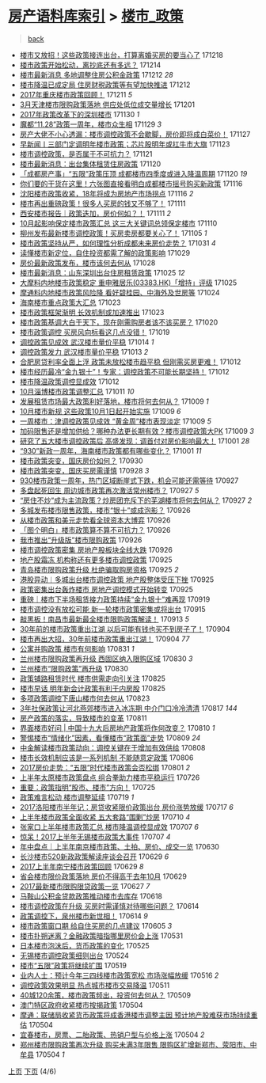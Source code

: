 [房产语料库索引](../../README.md)  > [楼市_政策](楼市_政策.md)
====
> [back](../README.md)

- [楼市又放招！这些政策接连出台，打算离婚买房的要当心了](http://jkwz.applinzi.com/ittc/7048368003048014864.html#%E6%A5%BC%E5%B8%82%E5%8F%88%E6%94%BE%E6%8B%9B%EF%BC%81%E8%BF%99%E4%BA%9B%E6%94%BF%E7%AD%96%E6%8E%A5%E8%BF%9E%E5%87%BA%E5%8F%B0%EF%BC%8C%E6%89%93%E7%AE%97%E7%A6%BB%E5%A9%9A%E4%B9%B0%E6%88%BF%E7%9A%84%E8%A6%81%E5%BD%93%E5%BF%83%E4%BA%86) 171218  
- [楼市政策开始松动，离抄底还有多远？](http://jkwz.applinzi.com/ittc/7046926974553949200.html#%E6%A5%BC%E5%B8%82%E6%94%BF%E7%AD%96%E5%BC%80%E5%A7%8B%E6%9D%BE%E5%8A%A8%EF%BC%8C%E7%A6%BB%E6%8A%84%E5%BA%95%E8%BF%98%E6%9C%89%E5%A4%9A%E8%BF%9C%EF%BC%9F) 171214  
- [楼市最新消息 多地调整住房公积金政策](http://jkwz.applinzi.com/ittc/7046157155764274193.html#%E6%A5%BC%E5%B8%82%E6%9C%80%E6%96%B0%E6%B6%88%E6%81%AF+%E5%A4%9A%E5%9C%B0%E8%B0%83%E6%95%B4%E4%BD%8F%E6%88%BF%E5%85%AC%E7%A7%AF%E9%87%91%E6%94%BF%E7%AD%96) 171212 *28* 
- [楼市降温已成定局 住房财税政策等有望加快推进](http://jkwz.applinzi.com/ittc/7046109352895710224.html#%E6%A5%BC%E5%B8%82%E9%99%8D%E6%B8%A9%E5%B7%B2%E6%88%90%E5%AE%9A%E5%B1%80+%E4%BD%8F%E6%88%BF%E8%B4%A2%E7%A8%8E%E6%94%BF%E7%AD%96%E7%AD%89%E6%9C%89%E6%9C%9B%E5%8A%A0%E5%BF%AB%E6%8E%A8%E8%BF%9B) 171212  
- [2017年重庆楼市政策回顾！](http://jkwz.applinzi.com/ittc/7045816869729076240.html#2017%E5%B9%B4%E9%87%8D%E5%BA%86%E6%A5%BC%E5%B8%82%E6%94%BF%E7%AD%96%E5%9B%9E%E9%A1%BE%EF%BC%81) 171211 *5* 
- [3月天津楼市限购政策落地 供应处低位成交量增长](http://jkwz.applinzi.com/ittc/7042107480052597776.html#3%E6%9C%88%E5%A4%A9%E6%B4%A5%E6%A5%BC%E5%B8%82%E9%99%90%E8%B4%AD%E6%94%BF%E7%AD%96%E8%90%BD%E5%9C%B0+%E4%BE%9B%E5%BA%94%E5%A4%84%E4%BD%8E%E4%BD%8D%E6%88%90%E4%BA%A4%E9%87%8F%E5%A2%9E%E9%95%BF) 171201  
- [2017年政策改革下的深圳楼市](http://jkwz.applinzi.com/ittc/7041789284858725393.html#2017%E5%B9%B4%E6%94%BF%E7%AD%96%E6%94%B9%E9%9D%A9%E4%B8%8B%E7%9A%84%E6%B7%B1%E5%9C%B3%E6%A5%BC%E5%B8%82) 171130 *1* 
- [魔都“11.28”政策一周年，楼市众生相](http://jkwz.applinzi.com/ittc/7041480696344871952.html#%E9%AD%94%E9%83%BD%E2%80%9C11.28%E2%80%9D%E6%94%BF%E7%AD%96%E4%B8%80%E5%91%A8%E5%B9%B4%EF%BC%8C%E6%A5%BC%E5%B8%82%E4%BC%97%E7%94%9F%E7%9B%B8) 171129 *3* 
- [房产大佬不小心透漏：楼市调控政策不会歇脚，房价即将成白菜价！](http://jkwz.applinzi.com/ittc/7040587877468079121.html#%E6%88%BF%E4%BA%A7%E5%A4%A7%E4%BD%AC%E4%B8%8D%E5%B0%8F%E5%BF%83%E9%80%8F%E6%BC%8F%EF%BC%9A%E6%A5%BC%E5%B8%82%E8%B0%83%E6%8E%A7%E6%94%BF%E7%AD%96%E4%B8%8D%E4%BC%9A%E6%AD%87%E8%84%9A%EF%BC%8C%E6%88%BF%E4%BB%B7%E5%8D%B3%E5%B0%86%E6%88%90%E7%99%BD%E8%8F%9C%E4%BB%B7%EF%BC%81) 171127  
- [早新闻丨三部门定调明年楼市政策；芯片股明年或扛牛市大旗](http://jkwz.applinzi.com/ittc/7039041587756139537.html#%E6%97%A9%E6%96%B0%E9%97%BB%E4%B8%A8%E4%B8%89%E9%83%A8%E9%97%A8%E5%AE%9A%E8%B0%83%E6%98%8E%E5%B9%B4%E6%A5%BC%E5%B8%82%E6%94%BF%E7%AD%96%EF%BC%9B%E8%8A%AF%E7%89%87%E8%82%A1%E6%98%8E%E5%B9%B4%E6%88%96%E6%89%9B%E7%89%9B%E5%B8%82%E5%A4%A7%E6%97%97) 171123  
- [楼市调控政策，是否属于不可抗力？](http://jkwz.applinzi.com/ittc/7038315748945036304.html#%E6%A5%BC%E5%B8%82%E8%B0%83%E6%8E%A7%E6%94%BF%E7%AD%96%EF%BC%8C%E6%98%AF%E5%90%A6%E5%B1%9E%E4%BA%8E%E4%B8%8D%E5%8F%AF%E6%8A%97%E5%8A%9B%EF%BC%9F) 171121  
- [楼市最新消息：出台集体租赁住房政策](http://jkwz.applinzi.com/ittc/7037995848061944849.html#%E6%A5%BC%E5%B8%82%E6%9C%80%E6%96%B0%E6%B6%88%E6%81%AF%EF%BC%9A%E5%87%BA%E5%8F%B0%E9%9B%86%E4%BD%93%E7%A7%9F%E8%B5%81%E4%BD%8F%E6%88%BF%E6%94%BF%E7%AD%96) 171120  
- [「成都房产事」“五限”政策压顶 成都楼市四季度或进入降温周期](http://jkwz.applinzi.com/ittc/7037967578083886097.html#%E3%80%8C%E6%88%90%E9%83%BD%E6%88%BF%E4%BA%A7%E4%BA%8B%E3%80%8D%E2%80%9C%E4%BA%94%E9%99%90%E2%80%9D%E6%94%BF%E7%AD%96%E5%8E%8B%E9%A1%B6+%E6%88%90%E9%83%BD%E6%A5%BC%E5%B8%82%E5%9B%9B%E5%AD%A3%E5%BA%A6%E6%88%96%E8%BF%9B%E5%85%A5%E9%99%8D%E6%B8%A9%E5%91%A8%E6%9C%9F) 171120 *19* 
- [你们要的干货在这里！六张图直接看明白成都楼市摇号购买新政策](http://jkwz.applinzi.com/ittc/7036584260020995088.html#%E4%BD%A0%E4%BB%AC%E8%A6%81%E7%9A%84%E5%B9%B2%E8%B4%A7%E5%9C%A8%E8%BF%99%E9%87%8C%EF%BC%81%E5%85%AD%E5%BC%A0%E5%9B%BE%E7%9B%B4%E6%8E%A5%E7%9C%8B%E6%98%8E%E7%99%BD%E6%88%90%E9%83%BD%E6%A5%BC%E5%B8%82%E6%91%87%E5%8F%B7%E8%B4%AD%E4%B9%B0%E6%96%B0%E6%94%BF%E7%AD%96) 171116  
- [沈阳楼市政策收紧，18年将成为房地产市场拐点](http://jkwz.applinzi.com/ittc/7036478012952937489.html#%E6%B2%88%E9%98%B3%E6%A5%BC%E5%B8%82%E6%94%BF%E7%AD%96%E6%94%B6%E7%B4%A7%EF%BC%8C18%E5%B9%B4%E5%B0%86%E6%88%90%E4%B8%BA%E6%88%BF%E5%9C%B0%E4%BA%A7%E5%B8%82%E5%9C%BA%E6%8B%90%E7%82%B9) 171116 *2* 
- [楼市再出重磅政策！很多人买房的钱又不够了！](http://jkwz.applinzi.com/ittc/7034754783691408400.html#%E6%A5%BC%E5%B8%82%E5%86%8D%E5%87%BA%E9%87%8D%E7%A3%85%E6%94%BF%E7%AD%96%EF%BC%81%E5%BE%88%E5%A4%9A%E4%BA%BA%E4%B9%B0%E6%88%BF%E7%9A%84%E9%92%B1%E5%8F%88%E4%B8%8D%E5%A4%9F%E4%BA%86%EF%BC%81) 171111  
- [西安楼市报告｜政策迭加，房价何如？！](http://jkwz.applinzi.com/ittc/7034692690908808209.html#%E8%A5%BF%E5%AE%89%E6%A5%BC%E5%B8%82%E6%8A%A5%E5%91%8A%EF%BD%9C%E6%94%BF%E7%AD%96%E8%BF%AD%E5%8A%A0%EF%BC%8C%E6%88%BF%E4%BB%B7%E4%BD%95%E5%A6%82%EF%BC%9F%EF%BC%81) 171111 *2* 
- [10月起影响保定楼市政策汇总 这三大关键词总领保定楼市](http://jkwz.applinzi.com/ittc/7034251521737360400.html#10%E6%9C%88%E8%B5%B7%E5%BD%B1%E5%93%8D%E4%BF%9D%E5%AE%9A%E6%A5%BC%E5%B8%82%E6%94%BF%E7%AD%96%E6%B1%87%E6%80%BB+%E8%BF%99%E4%B8%89%E5%A4%A7%E5%85%B3%E9%94%AE%E8%AF%8D%E6%80%BB%E9%A2%86%E4%BF%9D%E5%AE%9A%E6%A5%BC%E5%B8%82) 171110  
- [柳州发布最新楼市调控政策！买房卖房都要关心了！](http://jkwz.applinzi.com/ittc/7032388844807259153.html#%E6%9F%B3%E5%B7%9E%E5%8F%91%E5%B8%83%E6%9C%80%E6%96%B0%E6%A5%BC%E5%B8%82%E8%B0%83%E6%8E%A7%E6%94%BF%E7%AD%96%EF%BC%81%E4%B9%B0%E6%88%BF%E5%8D%96%E6%88%BF%E9%83%BD%E8%A6%81%E5%85%B3%E5%BF%83%E4%BA%86%EF%BC%81) 171105 *1* 
- [楼市政策坚持从严，如何理性分析成都未来房价走势？](http://jkwz.applinzi.com/ittc/7030599724904743953.html#%E6%A5%BC%E5%B8%82%E6%94%BF%E7%AD%96%E5%9D%9A%E6%8C%81%E4%BB%8E%E4%B8%A5%EF%BC%8C%E5%A6%82%E4%BD%95%E7%90%86%E6%80%A7%E5%88%86%E6%9E%90%E6%88%90%E9%83%BD%E6%9C%AA%E6%9D%A5%E6%88%BF%E4%BB%B7%E8%B5%B0%E5%8A%BF%EF%BC%9F) 171031 *4* 
- [读懂楼市新定位，自住投资都需了解的政策影响](http://jkwz.applinzi.com/ittc/7029811306201351185.html#%E8%AF%BB%E6%87%82%E6%A5%BC%E5%B8%82%E6%96%B0%E5%AE%9A%E4%BD%8D%EF%BC%8C%E8%87%AA%E4%BD%8F%E6%8A%95%E8%B5%84%E9%83%BD%E9%9C%80%E4%BA%86%E8%A7%A3%E7%9A%84%E6%94%BF%E7%AD%96%E5%BD%B1%E5%93%8D) 171029  
- [房价最新政策发布，楼市该何去何从](http://jkwz.applinzi.com/ittc/7027949321746646032.html#%E6%88%BF%E4%BB%B7%E6%9C%80%E6%96%B0%E6%94%BF%E7%AD%96%E5%8F%91%E5%B8%83%EF%BC%8C%E6%A5%BC%E5%B8%82%E8%AF%A5%E4%BD%95%E5%8E%BB%E4%BD%95%E4%BB%8E) 171028  
- [楼市最新消息：山东深圳出台住房租赁政策](http://jkwz.applinzi.com/ittc/7028367448309498897.html#%E6%A5%BC%E5%B8%82%E6%9C%80%E6%96%B0%E6%B6%88%E6%81%AF%EF%BC%9A%E5%B1%B1%E4%B8%9C%E6%B7%B1%E5%9C%B3%E5%87%BA%E5%8F%B0%E4%BD%8F%E6%88%BF%E7%A7%9F%E8%B5%81%E6%94%BF%E7%AD%96) 171025 *12* 
- [大摩料内地楼市政策稳定 重申雅居乐(03383.HK)「增持」评级](http://jkwz.applinzi.com/ittc/7028332936959624208.html#%E5%A4%A7%E6%91%A9%E6%96%99%E5%86%85%E5%9C%B0%E6%A5%BC%E5%B8%82%E6%94%BF%E7%AD%96%E7%A8%B3%E5%AE%9A+%E9%87%8D%E7%94%B3%E9%9B%85%E5%B1%85%E4%B9%90%2803383.HK%29%E3%80%8C%E5%A2%9E%E6%8C%81%E3%80%8D%E8%AF%84%E7%BA%A7) 171025  
- [摩通料内地楼市政策风险降 看好碧桂园、中海外及世房等](http://jkwz.applinzi.com/ittc/7028024318603297809.html#%E6%91%A9%E9%80%9A%E6%96%99%E5%86%85%E5%9C%B0%E6%A5%BC%E5%B8%82%E6%94%BF%E7%AD%96%E9%A3%8E%E9%99%A9%E9%99%8D+%E7%9C%8B%E5%A5%BD%E7%A2%A7%E6%A1%82%E5%9B%AD%E3%80%81%E4%B8%AD%E6%B5%B7%E5%A4%96%E5%8F%8A%E4%B8%96%E6%88%BF%E7%AD%89) 171024  
- [海南楼市重点政策大汇总](http://jkwz.applinzi.com/ittc/7027657137235428369.html#%E6%B5%B7%E5%8D%97%E6%A5%BC%E5%B8%82%E9%87%8D%E7%82%B9%E6%94%BF%E7%AD%96%E5%A4%A7%E6%B1%87%E6%80%BB) 171023  
- [楼市政策框架渐明 长效机制或加速推出](http://jkwz.applinzi.com/ittc/7027541317377328144.html#%E6%A5%BC%E5%B8%82%E6%94%BF%E7%AD%96%E6%A1%86%E6%9E%B6%E6%B8%90%E6%98%8E+%E9%95%BF%E6%95%88%E6%9C%BA%E5%88%B6%E6%88%96%E5%8A%A0%E9%80%9F%E6%8E%A8%E5%87%BA) 171023  
- [楼市政策基调大白于天下，现在刚需购房者该不该买房？](http://jkwz.applinzi.com/ittc/7026531136946308112.html#%E6%A5%BC%E5%B8%82%E6%94%BF%E7%AD%96%E5%9F%BA%E8%B0%83%E5%A4%A7%E7%99%BD%E4%BA%8E%E5%A4%A9%E4%B8%8B%EF%BC%8C%E7%8E%B0%E5%9C%A8%E5%88%9A%E9%9C%80%E8%B4%AD%E6%88%BF%E8%80%85%E8%AF%A5%E4%B8%8D%E8%AF%A5%E4%B9%B0%E6%88%BF%EF%BC%9F) 171020  
- [楼市政策调控 买房风向标看这几点没错！](http://jkwz.applinzi.com/ittc/7026190755536847888.html#%E6%A5%BC%E5%B8%82%E6%94%BF%E7%AD%96%E8%B0%83%E6%8E%A7+%E4%B9%B0%E6%88%BF%E9%A3%8E%E5%90%91%E6%A0%87%E7%9C%8B%E8%BF%99%E5%87%A0%E7%82%B9%E6%B2%A1%E9%94%99%EF%BC%81) 171019  
- [调控政策见成效 武汉楼市量价平稳](http://jkwz.applinzi.com/ittc/7024303727547253776.html#%E8%B0%83%E6%8E%A7%E6%94%BF%E7%AD%96%E8%A7%81%E6%88%90%E6%95%88+%E6%AD%A6%E6%B1%89%E6%A5%BC%E5%B8%82%E9%87%8F%E4%BB%B7%E5%B9%B3%E7%A8%B3) 171014 *1* 
- [调控政策发力 武汉楼市量价平稳](http://jkwz.applinzi.com/ittc/7023825818210534416.html#%E8%B0%83%E6%8E%A7%E6%94%BF%E7%AD%96%E5%8F%91%E5%8A%9B+%E6%AD%A6%E6%B1%89%E6%A5%BC%E5%B8%82%E9%87%8F%E4%BB%B7%E5%B9%B3%E7%A8%B3) 171013 *2* 
- [合肥房贷利率全面上浮 政策未放松楼市趋平稳 但刚需买房更难！](http://jkwz.applinzi.com/ittc/7023615481993495568.html#%E5%90%88%E8%82%A5%E6%88%BF%E8%B4%B7%E5%88%A9%E7%8E%87%E5%85%A8%E9%9D%A2%E4%B8%8A%E6%B5%AE+%E6%94%BF%E7%AD%96%E6%9C%AA%E6%94%BE%E6%9D%BE%E6%A5%BC%E5%B8%82%E8%B6%8B%E5%B9%B3%E7%A8%B3+%E4%BD%86%E5%88%9A%E9%9C%80%E4%B9%B0%E6%88%BF%E6%9B%B4%E9%9A%BE%EF%BC%81) 171012  
- [楼市经历最冷“金九银十”！专家：调控政策不可能长期坚持！](http://jkwz.applinzi.com/ittc/7023562369358365713.html#%E6%A5%BC%E5%B8%82%E7%BB%8F%E5%8E%86%E6%9C%80%E5%86%B7%E2%80%9C%E9%87%91%E4%B9%9D%E9%93%B6%E5%8D%81%E2%80%9D%EF%BC%81%E4%B8%93%E5%AE%B6%EF%BC%9A%E8%B0%83%E6%8E%A7%E6%94%BF%E7%AD%96%E4%B8%8D%E5%8F%AF%E8%83%BD%E9%95%BF%E6%9C%9F%E5%9D%9A%E6%8C%81%EF%BC%81) 171012  
- [楼市降温政策调控显成效](http://jkwz.applinzi.com/ittc/7023496075636376592.html#%E6%A5%BC%E5%B8%82%E9%99%8D%E6%B8%A9%E6%94%BF%E7%AD%96%E8%B0%83%E6%8E%A7%E6%98%BE%E6%88%90%E6%95%88) 171012  
- [10月淄博楼市政策调整汇总](http://jkwz.applinzi.com/ittc/7022987299950953488.html#10%E6%9C%88%E6%B7%84%E5%8D%9A%E6%A5%BC%E5%B8%82%E6%94%BF%E7%AD%96%E8%B0%83%E6%95%B4%E6%B1%87%E6%80%BB) 171011 *10* 
- [发展租赁市场最大政策利好落地，楼市将何去何从？](http://jkwz.applinzi.com/ittc/7022467172100736016.html#%E5%8F%91%E5%B1%95%E7%A7%9F%E8%B5%81%E5%B8%82%E5%9C%BA%E6%9C%80%E5%A4%A7%E6%94%BF%E7%AD%96%E5%88%A9%E5%A5%BD%E8%90%BD%E5%9C%B0%EF%BC%8C%E6%A5%BC%E5%B8%82%E5%B0%86%E4%BD%95%E5%8E%BB%E4%BD%95%E4%BB%8E%EF%BC%9F) 171009 *1* 
- [10月楼市新规 这些政策10月1日起开始实施](http://jkwz.applinzi.com/ittc/7022448006958416912.html#10%E6%9C%88%E6%A5%BC%E5%B8%82%E6%96%B0%E8%A7%84+%E8%BF%99%E4%BA%9B%E6%94%BF%E7%AD%9610%E6%9C%881%E6%97%A5%E8%B5%B7%E5%BC%80%E5%A7%8B%E5%AE%9E%E6%96%BD) 171009 *6* 
- [一周楼市：津调控政策见成效 “黄金周”楼市表现淡定](http://jkwz.applinzi.com/ittc/7022445845050557457.html#%E4%B8%80%E5%91%A8%E6%A5%BC%E5%B8%82%EF%BC%9A%E6%B4%A5%E8%B0%83%E6%8E%A7%E6%94%BF%E7%AD%96%E8%A7%81%E6%88%90%E6%95%88+%E2%80%9C%E9%BB%84%E9%87%91%E5%91%A8%E2%80%9D%E6%A5%BC%E5%B8%82%E8%A1%A8%E7%8E%B0%E6%B7%A1%E5%AE%9A) 171009 *5* 
- [加码限售还是增加供给？哪种办法更长期有效？楼市调控政策大PK](http://jkwz.applinzi.com/ittc/7022234154102686736.html#%E5%8A%A0%E7%A0%81%E9%99%90%E5%94%AE%E8%BF%98%E6%98%AF%E5%A2%9E%E5%8A%A0%E4%BE%9B%E7%BB%99%EF%BC%9F%E5%93%AA%E7%A7%8D%E5%8A%9E%E6%B3%95%E6%9B%B4%E9%95%BF%E6%9C%9F%E6%9C%89%E6%95%88%EF%BC%9F%E6%A5%BC%E5%B8%82%E8%B0%83%E6%8E%A7%E6%94%BF%E7%AD%96%E5%A4%A7PK) 171009 *3* 
- [研究了五大楼市调控政策后 高盛发现：调首付对房价影响最大！](http://jkwz.applinzi.com/ittc/7019558334791943184.html#%E7%A0%94%E7%A9%B6%E4%BA%86%E4%BA%94%E5%A4%A7%E6%A5%BC%E5%B8%82%E8%B0%83%E6%8E%A7%E6%94%BF%E7%AD%96%E5%90%8E+%E9%AB%98%E7%9B%9B%E5%8F%91%E7%8E%B0%EF%BC%9A%E8%B0%83%E9%A6%96%E4%BB%98%E5%AF%B9%E6%88%BF%E4%BB%B7%E5%BD%B1%E5%93%8D%E6%9C%80%E5%A4%A7%EF%BC%81) 171001 *28* 
- [“930”新政一周年，海南楼市政策都有哪些变化？](http://jkwz.applinzi.com/ittc/7019214686594270225.html#%E2%80%9C930%E2%80%9D%E6%96%B0%E6%94%BF%E4%B8%80%E5%91%A8%E5%B9%B4%EF%BC%8C%E6%B5%B7%E5%8D%97%E6%A5%BC%E5%B8%82%E6%94%BF%E7%AD%96%E9%83%BD%E6%9C%89%E5%93%AA%E4%BA%9B%E5%8F%98%E5%8C%96%EF%BC%9F) 171001 *11* 
- [楼市政策突变，国庆房价如何？](http://jkwz.applinzi.com/ittc/7019076850121442320.html#%E6%A5%BC%E5%B8%82%E6%94%BF%E7%AD%96%E7%AA%81%E5%8F%98%EF%BC%8C%E5%9B%BD%E5%BA%86%E6%88%BF%E4%BB%B7%E5%A6%82%E4%BD%95%EF%BC%9F) 170930  
- [楼市政策突变，国庆买房需谨慎](http://jkwz.applinzi.com/ittc/7018424889520948240.html#%E6%A5%BC%E5%B8%82%E6%94%BF%E7%AD%96%E7%AA%81%E5%8F%98%EF%BC%8C%E5%9B%BD%E5%BA%86%E4%B9%B0%E6%88%BF%E9%9C%80%E8%B0%A8%E6%85%8E) 170928 *3* 
- [930楼市政策一周年，热门区域断崖式下跌，机会可能还需等待](http://jkwz.applinzi.com/ittc/7018008119987405840.html#930%E6%A5%BC%E5%B8%82%E6%94%BF%E7%AD%96%E4%B8%80%E5%91%A8%E5%B9%B4%EF%BC%8C%E7%83%AD%E9%97%A8%E5%8C%BA%E5%9F%9F%E6%96%AD%E5%B4%96%E5%BC%8F%E4%B8%8B%E8%B7%8C%EF%BC%8C%E6%9C%BA%E4%BC%9A%E5%8F%AF%E8%83%BD%E8%BF%98%E9%9C%80%E7%AD%89%E5%BE%85) 170927  
- [多盘起死回生 周边城市政策再次激活常州楼市？](http://jkwz.applinzi.com/ittc/7018001177881609233.html#%E5%A4%9A%E7%9B%98%E8%B5%B7%E6%AD%BB%E5%9B%9E%E7%94%9F+%E5%91%A8%E8%BE%B9%E5%9F%8E%E5%B8%82%E6%94%BF%E7%AD%96%E5%86%8D%E6%AC%A1%E6%BF%80%E6%B4%BB%E5%B8%B8%E5%B7%9E%E6%A5%BC%E5%B8%82%EF%BC%9F) 170927 *5* 
- [“房住不炒”成为主流政策？炒房团充斥下的芜湖楼市将何去何从？](http://jkwz.applinzi.com/ittc/7017997201870160913.html#%E2%80%9C%E6%88%BF%E4%BD%8F%E4%B8%8D%E7%82%92%E2%80%9D%E6%88%90%E4%B8%BA%E4%B8%BB%E6%B5%81%E6%94%BF%E7%AD%96%EF%BC%9F%E7%82%92%E6%88%BF%E5%9B%A2%E5%85%85%E6%96%A5%E4%B8%8B%E7%9A%84%E8%8A%9C%E6%B9%96%E6%A5%BC%E5%B8%82%E5%B0%86%E4%BD%95%E5%8E%BB%E4%BD%95%E4%BB%8E%EF%BC%9F) 170927 *2* 
- [多城发布楼市限售政策，楼市“银十”或成泡影？](http://jkwz.applinzi.com/ittc/7017707514999882768.html#%E5%A4%9A%E5%9F%8E%E5%8F%91%E5%B8%83%E6%A5%BC%E5%B8%82%E9%99%90%E5%94%AE%E6%94%BF%E7%AD%96%EF%BC%8C%E6%A5%BC%E5%B8%82%E2%80%9C%E9%93%B6%E5%8D%81%E2%80%9D%E6%88%96%E6%88%90%E6%B3%A1%E5%BD%B1%EF%BC%9F) 170926  
- [从楼市政策和美元走势看全球资本大博弈](http://jkwz.applinzi.com/ittc/7017697784197809168.html#%E4%BB%8E%E6%A5%BC%E5%B8%82%E6%94%BF%E7%AD%96%E5%92%8C%E7%BE%8E%E5%85%83%E8%B5%B0%E5%8A%BF%E7%9C%8B%E5%85%A8%E7%90%83%E8%B5%84%E6%9C%AC%E5%A4%A7%E5%8D%9A%E5%BC%88) 170926  
- [「图个明白」楼市政策算不算不可抗力？](http://jkwz.applinzi.com/ittc/7017664414189356049.html#%E3%80%8C%E5%9B%BE%E4%B8%AA%E6%98%8E%E7%99%BD%E3%80%8D%E6%A5%BC%E5%B8%82%E6%94%BF%E7%AD%96%E7%AE%97%E4%B8%8D%E7%AE%97%E4%B8%8D%E5%8F%AF%E6%8A%97%E5%8A%9B%EF%BC%9F) 170926  
- [我市推出“升级版”楼市限购政策](http://jkwz.applinzi.com/ittc/7017618524615476240.html#%E6%88%91%E5%B8%82%E6%8E%A8%E5%87%BA%E2%80%9C%E5%8D%87%E7%BA%A7%E7%89%88%E2%80%9D%E6%A5%BC%E5%B8%82%E9%99%90%E8%B4%AD%E6%94%BF%E7%AD%96) 170926  
- [楼市调控政策密集 房地产股板块全线大跌](http://jkwz.applinzi.com/ittc/7017518099996345361.html#%E6%A5%BC%E5%B8%82%E8%B0%83%E6%8E%A7%E6%94%BF%E7%AD%96%E5%AF%86%E9%9B%86+%E6%88%BF%E5%9C%B0%E4%BA%A7%E8%82%A1%E6%9D%BF%E5%9D%97%E5%85%A8%E7%BA%BF%E5%A4%A7%E8%B7%8C) 170926  
- [地产股霜冻 机构称还有更多楼市调控政策](http://jkwz.applinzi.com/ittc/7017356146971771920.html#%E5%9C%B0%E4%BA%A7%E8%82%A1%E9%9C%9C%E5%86%BB+%E6%9C%BA%E6%9E%84%E7%A7%B0%E8%BF%98%E6%9C%89%E6%9B%B4%E5%A4%9A%E6%A5%BC%E5%B8%82%E8%B0%83%E6%8E%A7%E6%94%BF%E7%AD%96) 170925  
- [青岛楼市限购政策升级 杜绝骗取购房资格](http://jkwz.applinzi.com/ittc/7017203863831184400.html#%E9%9D%92%E5%B2%9B%E6%A5%BC%E5%B8%82%E9%99%90%E8%B4%AD%E6%94%BF%E7%AD%96%E5%8D%87%E7%BA%A7+%E6%9D%9C%E7%BB%9D%E9%AA%97%E5%8F%96%E8%B4%AD%E6%88%BF%E8%B5%84%E6%A0%BC) 170925 *2* 
- [港股异动︱多城出台楼市调控政策 地产股整体受压下挫](http://jkwz.applinzi.com/ittc/7017183822859469840.html#%E6%B8%AF%E8%82%A1%E5%BC%82%E5%8A%A8%EF%B8%B1%E5%A4%9A%E5%9F%8E%E5%87%BA%E5%8F%B0%E6%A5%BC%E5%B8%82%E8%B0%83%E6%8E%A7%E6%94%BF%E7%AD%96+%E5%9C%B0%E4%BA%A7%E8%82%A1%E6%95%B4%E4%BD%93%E5%8F%97%E5%8E%8B%E4%B8%8B%E6%8C%AB) 170925  
- [政策密集出台轰炸楼市 房地产调控模式开始转变](http://jkwz.applinzi.com/ittc/7017172601103975441.html#%E6%94%BF%E7%AD%96%E5%AF%86%E9%9B%86%E5%87%BA%E5%8F%B0%E8%BD%B0%E7%82%B8%E6%A5%BC%E5%B8%82+%E6%88%BF%E5%9C%B0%E4%BA%A7%E8%B0%83%E6%8E%A7%E6%A8%A1%E5%BC%8F%E5%BC%80%E5%A7%8B%E8%BD%AC%E5%8F%98) 170925  
- [重磅｜楼市下半场租赁接力政策持续“金九银十”难再现](http://jkwz.applinzi.com/ittc/7014978317193839633.html#%E9%87%8D%E7%A3%85%EF%BD%9C%E6%A5%BC%E5%B8%82%E4%B8%8B%E5%8D%8A%E5%9C%BA%E7%A7%9F%E8%B5%81%E6%8E%A5%E5%8A%9B%E6%94%BF%E7%AD%96%E6%8C%81%E7%BB%AD%E2%80%9C%E9%87%91%E4%B9%9D%E9%93%B6%E5%8D%81%E2%80%9D%E9%9A%BE%E5%86%8D%E7%8E%B0) 170919  
- [楼市调控没有放松可能 新一轮楼市政策密集或将出台](http://jkwz.applinzi.com/ittc/7013487584293159697.html#%E6%A5%BC%E5%B8%82%E8%B0%83%E6%8E%A7%E6%B2%A1%E6%9C%89%E6%94%BE%E6%9D%BE%E5%8F%AF%E8%83%BD+%E6%96%B0%E4%B8%80%E8%BD%AE%E6%A5%BC%E5%B8%82%E6%94%BF%E7%AD%96%E5%AF%86%E9%9B%86%E6%88%96%E5%B0%86%E5%87%BA%E5%8F%B0) 170915  
- [敲黑板！南昌市最新最全楼市限购政策解读！](http://jkwz.applinzi.com/ittc/7012703957837939729.html#%E6%95%B2%E9%BB%91%E6%9D%BF%EF%BC%81%E5%8D%97%E6%98%8C%E5%B8%82%E6%9C%80%E6%96%B0%E6%9C%80%E5%85%A8%E6%A5%BC%E5%B8%82%E9%99%90%E8%B4%AD%E6%94%BF%E7%AD%96%E8%A7%A3%E8%AF%BB%EF%BC%81) 170913 *5* 
- [30年前的楼市政策重出江湖 以后可能有钱也买不到房子了！](http://jkwz.applinzi.com/ittc/7009514497868563472.html#30%E5%B9%B4%E5%89%8D%E7%9A%84%E6%A5%BC%E5%B8%82%E6%94%BF%E7%AD%96%E9%87%8D%E5%87%BA%E6%B1%9F%E6%B9%96+%E4%BB%A5%E5%90%8E%E5%8F%AF%E8%83%BD%E6%9C%89%E9%92%B1%E4%B9%9F%E4%B9%B0%E4%B8%8D%E5%88%B0%E6%88%BF%E5%AD%90%E4%BA%86%EF%BC%81) 170904  
- [楼市再出大招，30年前楼市政策重出江湖！](http://jkwz.applinzi.com/ittc/7009364816723182608.html#%E6%A5%BC%E5%B8%82%E5%86%8D%E5%87%BA%E5%A4%A7%E6%8B%9B%EF%BC%8C30%E5%B9%B4%E5%89%8D%E6%A5%BC%E5%B8%82%E6%94%BF%E7%AD%96%E9%87%8D%E5%87%BA%E6%B1%9F%E6%B9%96%EF%BC%81) 170904 *77* 
- [公寓并购政策 楼市有何影响](http://jkwz.applinzi.com/ittc/7007911744100631569.html#%E5%85%AC%E5%AF%93%E5%B9%B6%E8%B4%AD%E6%94%BF%E7%AD%96+%E6%A5%BC%E5%B8%82%E6%9C%89%E4%BD%95%E5%BD%B1%E5%93%8D) 170831 *1* 
- [兰州楼市限购政策再升级 西固区纳入限购区域](http://jkwz.applinzi.com/ittc/7007633960434402321.html#%E5%85%B0%E5%B7%9E%E6%A5%BC%E5%B8%82%E9%99%90%E8%B4%AD%E6%94%BF%E7%AD%96%E5%86%8D%E5%8D%87%E7%BA%A7+%E8%A5%BF%E5%9B%BA%E5%8C%BA%E7%BA%B3%E5%85%A5%E9%99%90%E8%B4%AD%E5%8C%BA%E5%9F%9F) 170830 *3* 
- [兰州楼市“限购政策”再升级](http://jkwz.applinzi.com/ittc/7007539505794647056.html#%E5%85%B0%E5%B7%9E%E6%A5%BC%E5%B8%82%E2%80%9C%E9%99%90%E8%B4%AD%E6%94%BF%E7%AD%96%E2%80%9D%E5%86%8D%E5%8D%87%E7%BA%A7) 170830  
- [政策铺路租赁时代 楼市供需走向引关注](http://jkwz.applinzi.com/ittc/7005833607091061777.html#%E6%94%BF%E7%AD%96%E9%93%BA%E8%B7%AF%E7%A7%9F%E8%B5%81%E6%97%B6%E4%BB%A3+%E6%A5%BC%E5%B8%82%E4%BE%9B%E9%9C%80%E8%B5%B0%E5%90%91%E5%BC%95%E5%85%B3%E6%B3%A8) 170825  
- [楼市早话 明年新会计政策有利于内房股](http://jkwz.applinzi.com/ittc/7005671237832147984.html#%E6%A5%BC%E5%B8%82%E6%97%A9%E8%AF%9D+%E6%98%8E%E5%B9%B4%E6%96%B0%E4%BC%9A%E8%AE%A1%E6%94%BF%E7%AD%96%E6%9C%89%E5%88%A9%E4%BA%8E%E5%86%85%E6%88%BF%E8%82%A1) 170825  
- [多项政策调控下唐山楼市何去何从](http://jkwz.applinzi.com/ittc/7004964678093243409.html#%E5%A4%9A%E9%A1%B9%E6%94%BF%E7%AD%96%E8%B0%83%E6%8E%A7%E4%B8%8B%E5%94%90%E5%B1%B1%E6%A5%BC%E5%B8%82%E4%BD%95%E5%8E%BB%E4%BD%95%E4%BB%8E) 170823  
- [3年社保政策让河北燕郊楼市进入冰冻期 中介门口冷冷清清](http://jkwz.applinzi.com/ittc/7002700192263177232.html#3%E5%B9%B4%E7%A4%BE%E4%BF%9D%E6%94%BF%E7%AD%96%E8%AE%A9%E6%B2%B3%E5%8C%97%E7%87%95%E9%83%8A%E6%A5%BC%E5%B8%82%E8%BF%9B%E5%85%A5%E5%86%B0%E5%86%BB%E6%9C%9F+%E4%B8%AD%E4%BB%8B%E9%97%A8%E5%8F%A3%E5%86%B7%E5%86%B7%E6%B8%85%E6%B8%85) 170817 *144* 
- [房产政策的落实，导致楼市的变革](http://jkwz.applinzi.com/ittc/7000491736026317841.html#%E6%88%BF%E4%BA%A7%E6%94%BF%E7%AD%96%E7%9A%84%E8%90%BD%E5%AE%9E%EF%BC%8C%E5%AF%BC%E8%87%B4%E6%A5%BC%E5%B8%82%E7%9A%84%E5%8F%98%E9%9D%A9) 170811  
- [界面楼市好问 | 中国十九大后房地产政策将作何改变？](http://jkwz.applinzi.com/ittc/7000222527648171025.html#%E7%95%8C%E9%9D%A2%E6%A5%BC%E5%B8%82%E5%A5%BD%E9%97%AE+%7C+%E4%B8%AD%E5%9B%BD%E5%8D%81%E4%B9%9D%E5%A4%A7%E5%90%8E%E6%88%BF%E5%9C%B0%E4%BA%A7%E6%94%BF%E7%AD%96%E5%B0%86%E4%BD%9C%E4%BD%95%E6%94%B9%E5%8F%98%EF%BC%9F) 170810 *1* 
- [警惕楼市“情绪化”因素，看懂楼市“政策面”走势](http://jkwz.applinzi.com/ittc/6999417303522083857.html#%E8%AD%A6%E6%83%95%E6%A5%BC%E5%B8%82%E2%80%9C%E6%83%85%E7%BB%AA%E5%8C%96%E2%80%9D%E5%9B%A0%E7%B4%A0%EF%BC%8C%E7%9C%8B%E6%87%82%E6%A5%BC%E5%B8%82%E2%80%9C%E6%94%BF%E7%AD%96%E9%9D%A2%E2%80%9D%E8%B5%B0%E5%8A%BF) 170809 *24* 
- [中金解读楼市政策动向：调控关键在于增加有效供给](http://jkwz.applinzi.com/ittc/6999368617127576592.html#%E4%B8%AD%E9%87%91%E8%A7%A3%E8%AF%BB%E6%A5%BC%E5%B8%82%E6%94%BF%E7%AD%96%E5%8A%A8%E5%90%91%EF%BC%9A%E8%B0%83%E6%8E%A7%E5%85%B3%E9%94%AE%E5%9C%A8%E4%BA%8E%E5%A2%9E%E5%8A%A0%E6%9C%89%E6%95%88%E4%BE%9B%E7%BB%99) 170808  
- [楼市长效机制应该是一系列机制 不能随意定政策](http://jkwz.applinzi.com/ittc/6998522429314696208.html#%E6%A5%BC%E5%B8%82%E9%95%BF%E6%95%88%E6%9C%BA%E5%88%B6%E5%BA%94%E8%AF%A5%E6%98%AF%E4%B8%80%E7%B3%BB%E5%88%97%E6%9C%BA%E5%88%B6+%E4%B8%8D%E8%83%BD%E9%9A%8F%E6%84%8F%E5%AE%9A%E6%94%BF%E7%AD%96) 170806  
- [2017房价走势：“五限”时代楼市政策会否松绑](http://jkwz.applinzi.com/ittc/6996856261554209809.html#2017%E6%88%BF%E4%BB%B7%E8%B5%B0%E5%8A%BF%EF%BC%9A%E2%80%9C%E4%BA%94%E9%99%90%E2%80%9D%E6%97%B6%E4%BB%A3%E6%A5%BC%E5%B8%82%E6%94%BF%E7%AD%96%E4%BC%9A%E5%90%A6%E6%9D%BE%E7%BB%91) 170801 *2* 
- [上半年太原楼市政策盘点 组合拳助力楼市平稳运行](http://jkwz.applinzi.com/ittc/6994607826591548432.html#%E4%B8%8A%E5%8D%8A%E5%B9%B4%E5%A4%AA%E5%8E%9F%E6%A5%BC%E5%B8%82%E6%94%BF%E7%AD%96%E7%9B%98%E7%82%B9+%E7%BB%84%E5%90%88%E6%8B%B3%E5%8A%A9%E5%8A%9B%E6%A5%BC%E5%B8%82%E5%B9%B3%E7%A8%B3%E8%BF%90%E8%A1%8C) 170726  
- [重要：政策指明“股市、楼市”方向！](http://jkwz.applinzi.com/ittc/6994151105322550289.html#%E9%87%8D%E8%A6%81%EF%BC%9A%E6%94%BF%E7%AD%96%E6%8C%87%E6%98%8E%E2%80%9C%E8%82%A1%E5%B8%82%E3%80%81%E6%A5%BC%E5%B8%82%E2%80%9D%E6%96%B9%E5%90%91%EF%BC%81) 170725  
- [政策难言松动 楼市调整延续](http://jkwz.applinzi.com/ittc/6991928465472095248.html#%E6%94%BF%E7%AD%96%E9%9A%BE%E8%A8%80%E6%9D%BE%E5%8A%A8+%E6%A5%BC%E5%B8%82%E8%B0%83%E6%95%B4%E5%BB%B6%E7%BB%AD) 170719 *1* 
- [2017洛阳楼市半年记：房贷收紧限价政策出台 房价涨势放缓](http://jkwz.applinzi.com/ittc/6991181333282685968.html#2017%E6%B4%9B%E9%98%B3%E6%A5%BC%E5%B8%82%E5%8D%8A%E5%B9%B4%E8%AE%B0%EF%BC%9A%E6%88%BF%E8%B4%B7%E6%94%B6%E7%B4%A7%E9%99%90%E4%BB%B7%E6%94%BF%E7%AD%96%E5%87%BA%E5%8F%B0+%E6%88%BF%E4%BB%B7%E6%B6%A8%E5%8A%BF%E6%94%BE%E7%BC%93) 170717 *6* 
- [上半年楼市政策全面收紧 五大套路“围剿”炒房](http://jkwz.applinzi.com/ittc/6988553369571296273.html#%E4%B8%8A%E5%8D%8A%E5%B9%B4%E6%A5%BC%E5%B8%82%E6%94%BF%E7%AD%96%E5%85%A8%E9%9D%A2%E6%94%B6%E7%B4%A7+%E4%BA%94%E5%A4%A7%E5%A5%97%E8%B7%AF%E2%80%9C%E5%9B%B4%E5%89%BF%E2%80%9D%E7%82%92%E6%88%BF) 170710 *4* 
- [张家口上半年楼市政策汇总 楼市降温调控显成效](http://jkwz.applinzi.com/ittc/6987492599538385937.html#%E5%BC%A0%E5%AE%B6%E5%8F%A3%E4%B8%8A%E5%8D%8A%E5%B9%B4%E6%A5%BC%E5%B8%82%E6%94%BF%E7%AD%96%E6%B1%87%E6%80%BB+%E6%A5%BC%E5%B8%82%E9%99%8D%E6%B8%A9%E8%B0%83%E6%8E%A7%E6%98%BE%E6%88%90%E6%95%88) 170707 *6* 
- [惊呆！2017上半年无锡楼市政策大事件](http://jkwz.applinzi.com/ittc/6987339872187450384.html#%E6%83%8A%E5%91%86%EF%BC%812017%E4%B8%8A%E5%8D%8A%E5%B9%B4%E6%97%A0%E9%94%A1%E6%A5%BC%E5%B8%82%E6%94%BF%E7%AD%96%E5%A4%A7%E4%BA%8B%E4%BB%B6) 170707 *4* 
- [年中盘点｜上半年南京楼市政策、土拍、房价、成交一览](http://jkwz.applinzi.com/ittc/6984974929773462532.html#%E5%B9%B4%E4%B8%AD%E7%9B%98%E7%82%B9%EF%BD%9C%E4%B8%8A%E5%8D%8A%E5%B9%B4%E5%8D%97%E4%BA%AC%E6%A5%BC%E5%B8%82%E6%94%BF%E7%AD%96%E3%80%81%E5%9C%9F%E6%8B%8D%E3%80%81%E6%88%BF%E4%BB%B7%E3%80%81%E6%88%90%E4%BA%A4%E4%B8%80%E8%A7%88) 170630  
- [长沙楼市520新政政策解读座谈会召开](http://jkwz.applinzi.com/ittc/6984639413010039813.html#%E9%95%BF%E6%B2%99%E6%A5%BC%E5%B8%82520%E6%96%B0%E6%94%BF%E6%94%BF%E7%AD%96%E8%A7%A3%E8%AF%BB%E5%BA%A7%E8%B0%88%E4%BC%9A%E5%8F%AC%E5%BC%80) 170629 *6* 
- [2017上半年南宁楼市政策回顾](http://jkwz.applinzi.com/ittc/6984639018581885956.html#2017%E4%B8%8A%E5%8D%8A%E5%B9%B4%E5%8D%97%E5%AE%81%E6%A5%BC%E5%B8%82%E6%94%BF%E7%AD%96%E5%9B%9E%E9%A1%BE) 170629 *8* 
- [省会楼市限价政策落地 房价不得高于去年10月](http://jkwz.applinzi.com/ittc/6984472000415138820.html#%E7%9C%81%E4%BC%9A%E6%A5%BC%E5%B8%82%E9%99%90%E4%BB%B7%E6%94%BF%E7%AD%96%E8%90%BD%E5%9C%B0+%E6%88%BF%E4%BB%B7%E4%B8%8D%E5%BE%97%E9%AB%98%E4%BA%8E%E5%8E%BB%E5%B9%B410%E6%9C%88) 170629  
- [2017最新楼市限购限贷政策一览](http://jkwz.applinzi.com/ittc/6983948928390005764.html#2017%E6%9C%80%E6%96%B0%E6%A5%BC%E5%B8%82%E9%99%90%E8%B4%AD%E9%99%90%E8%B4%B7%E6%94%BF%E7%AD%96%E4%B8%80%E8%A7%88) 170627 *7* 
- [马鞍山公积金贷款政策推动楼市去库存](http://jkwz.applinzi.com/ittc/6980567281510646789.html#%E9%A9%AC%E9%9E%8D%E5%B1%B1%E5%85%AC%E7%A7%AF%E9%87%91%E8%B4%B7%E6%AC%BE%E6%94%BF%E7%AD%96%E6%8E%A8%E5%8A%A8%E6%A5%BC%E5%B8%82%E5%8E%BB%E5%BA%93%E5%AD%98) 170618  
- [楼市调控政策在升级 买房时需谨慎对待哪些问题？](http://jkwz.applinzi.com/ittc/6978992564135789573.html#%E6%A5%BC%E5%B8%82%E8%B0%83%E6%8E%A7%E6%94%BF%E7%AD%96%E5%9C%A8%E5%8D%87%E7%BA%A7+%E4%B9%B0%E6%88%BF%E6%97%B6%E9%9C%80%E8%B0%A8%E6%85%8E%E5%AF%B9%E5%BE%85%E5%93%AA%E4%BA%9B%E9%97%AE%E9%A2%98%EF%BC%9F) 170614  
- [政策调控下，泉州楼市新世相！](http://jkwz.applinzi.com/ittc/6978950070878602245.html#%E6%94%BF%E7%AD%96%E8%B0%83%E6%8E%A7%E4%B8%8B%EF%BC%8C%E6%B3%89%E5%B7%9E%E6%A5%BC%E5%B8%82%E6%96%B0%E4%B8%96%E7%9B%B8%EF%BC%81) 170614 *9* 
- [楼市政策窗口期 给自住买房的几点建议](http://jkwz.applinzi.com/ittc/6975692113579607045.html#%E6%A5%BC%E5%B8%82%E6%94%BF%E7%AD%96%E7%AA%97%E5%8F%A3%E6%9C%9F+%E7%BB%99%E8%87%AA%E4%BD%8F%E4%B9%B0%E6%88%BF%E7%9A%84%E5%87%A0%E7%82%B9%E5%BB%BA%E8%AE%AE) 170605 *3* 
- [楼市扑朔迷离？金融政策暗指哪里房价会上涨](http://jkwz.applinzi.com/ittc/6973767456152634373.html#%E6%A5%BC%E5%B8%82%E6%89%91%E6%9C%94%E8%BF%B7%E7%A6%BB%EF%BC%9F%E9%87%91%E8%9E%8D%E6%94%BF%E7%AD%96%E6%9A%97%E6%8C%87%E5%93%AA%E9%87%8C%E6%88%BF%E4%BB%B7%E4%BC%9A%E4%B8%8A%E6%B6%A8) 170531  
- [日本楼市泡沫后，货币政策的变化](http://jkwz.applinzi.com/ittc/6971640421921850373.html#%E6%97%A5%E6%9C%AC%E6%A5%BC%E5%B8%82%E6%B3%A1%E6%B2%AB%E5%90%8E%EF%BC%8C%E8%B4%A7%E5%B8%81%E6%94%BF%E7%AD%96%E7%9A%84%E5%8F%98%E5%8C%96) 170525  
- [无锡楼市调控政策细则出台](http://jkwz.applinzi.com/ittc/6971169775018312708.html#%E6%97%A0%E9%94%A1%E6%A5%BC%E5%B8%82%E8%B0%83%E6%8E%A7%E6%94%BF%E7%AD%96%E7%BB%86%E5%88%99%E5%87%BA%E5%8F%B0) 170524  
- [楼市“五限”政策将继续扩围](http://jkwz.applinzi.com/ittc/6969409926198723589.html#%E6%A5%BC%E5%B8%82%E2%80%9C%E4%BA%94%E9%99%90%E2%80%9D%E6%94%BF%E7%AD%96%E5%B0%86%E7%BB%A7%E7%BB%AD%E6%89%A9%E5%9B%B4) 170519  
- [业内人士：预计今年三四线楼市政策宽松 市场涨幅放缓](http://jkwz.applinzi.com/ittc/6968171086620394500.html#%E4%B8%9A%E5%86%85%E4%BA%BA%E5%A3%AB%EF%BC%9A%E9%A2%84%E8%AE%A1%E4%BB%8A%E5%B9%B4%E4%B8%89%E5%9B%9B%E7%BA%BF%E6%A5%BC%E5%B8%82%E6%94%BF%E7%AD%96%E5%AE%BD%E6%9D%BE+%E5%B8%82%E5%9C%BA%E6%B6%A8%E5%B9%85%E6%94%BE%E7%BC%93) 170516 *2* 
- [调控政策效果明显 热点城市楼市交易降温](http://jkwz.applinzi.com/ittc/6966409982755996677.html#%E8%B0%83%E6%8E%A7%E6%94%BF%E7%AD%96%E6%95%88%E6%9E%9C%E6%98%8E%E6%98%BE+%E7%83%AD%E7%82%B9%E5%9F%8E%E5%B8%82%E6%A5%BC%E5%B8%82%E4%BA%A4%E6%98%93%E9%99%8D%E6%B8%A9) 170511  
- [40城120余策，楼市政策频出，投资何去何从？](http://jkwz.applinzi.com/ittc/6965605418335208453.html#40%E5%9F%8E120%E4%BD%99%E7%AD%96%EF%BC%8C%E6%A5%BC%E5%B8%82%E6%94%BF%E7%AD%96%E9%A2%91%E5%87%BA%EF%BC%8C%E6%8A%95%E8%B5%84%E4%BD%95%E5%8E%BB%E4%BD%95%E4%BB%8E%EF%BC%9F) 170509  
- [澳门特区政府收紧楼市按揭政策](http://jkwz.applinzi.com/ittc/6963952189549577220.html#%E6%BE%B3%E9%97%A8%E7%89%B9%E5%8C%BA%E6%94%BF%E5%BA%9C%E6%94%B6%E7%B4%A7%E6%A5%BC%E5%B8%82%E6%8C%89%E6%8F%AD%E6%94%BF%E7%AD%96) 170504  
- [摩通：联储局收紧货币政策将成香港楼市调整主因 预计地产股难获市场持续重估](http://jkwz.applinzi.com/ittc/6963793837276267524.html#%E6%91%A9%E9%80%9A%EF%BC%9A%E8%81%94%E5%82%A8%E5%B1%80%E6%94%B6%E7%B4%A7%E8%B4%A7%E5%B8%81%E6%94%BF%E7%AD%96%E5%B0%86%E6%88%90%E9%A6%99%E6%B8%AF%E6%A5%BC%E5%B8%82%E8%B0%83%E6%95%B4%E4%B8%BB%E5%9B%A0+%E9%A2%84%E8%AE%A1%E5%9C%B0%E4%BA%A7%E8%82%A1%E9%9A%BE%E8%8E%B7%E5%B8%82%E5%9C%BA%E6%8C%81%E7%BB%AD%E9%87%8D%E4%BC%B0) 170504  
- [宜春楼市，房票、二胎政策、热销户型与价格上涨](http://jkwz.applinzi.com/ittc/6963737355428037636.html#%E5%AE%9C%E6%98%A5%E6%A5%BC%E5%B8%82%EF%BC%8C%E6%88%BF%E7%A5%A8%E3%80%81%E4%BA%8C%E8%83%8E%E6%94%BF%E7%AD%96%E3%80%81%E7%83%AD%E9%94%80%E6%88%B7%E5%9E%8B%E4%B8%8E%E4%BB%B7%E6%A0%BC%E4%B8%8A%E6%B6%A8) 170504 *2* 
- [郑州楼市限购政策再次升级 购买未满3年限售 限购区扩增新郑市、荥阳市、中牟县](http://jkwz.applinzi.com/ittc/6963725468795667461.html#%E9%83%91%E5%B7%9E%E6%A5%BC%E5%B8%82%E9%99%90%E8%B4%AD%E6%94%BF%E7%AD%96%E5%86%8D%E6%AC%A1%E5%8D%87%E7%BA%A7+%E8%B4%AD%E4%B9%B0%E6%9C%AA%E6%BB%A13%E5%B9%B4%E9%99%90%E5%94%AE+%E9%99%90%E8%B4%AD%E5%8C%BA%E6%89%A9%E5%A2%9E%E6%96%B0%E9%83%91%E5%B8%82%E3%80%81%E8%8D%A5%E9%98%B3%E5%B8%82%E3%80%81%E4%B8%AD%E7%89%9F%E5%8E%BF) 170504 *1* 


 [上页](楼市_政策5.md) [下页](楼市_政策3.md)          (4/6)
